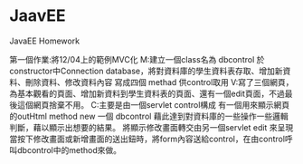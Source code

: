 # JaavEE
JavaEE Homework

第一個作業:將12/04上的範例MVC化
M:建立一個class名為 dbcontrol 於constructor中Connection database，將對資料庫的學生資料表存取、增加新資料、刪除資料、修改資料內容
寫成四個 methad 供control取用
V:寫了三個網頁，為基本觀看的頁面、增加新資料到學生資料表的頁面、還有一個edit頁面，不過最後這個網頁捨棄不用。
C:主要是由一個servlet control構成 有一個用來顯示網頁的outHtml method new 一個 dbcontrol 藉此達到對資料庫的一些操作一些邏輯判斷，藉以顯示出想要的結果。 將顯示修改畫面轉交由另一個servlet edit 來呈現 當按下修改畫面或新增畫面的送出鈕時，將form內容送給control，在由control呼叫dbcontrol中的method來做。
